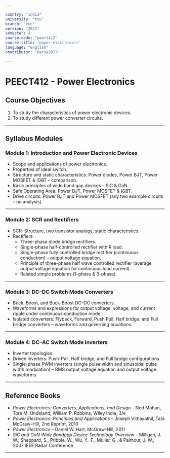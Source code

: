 ```yaml
---

country: "india"
university: "ktu"
branch: "ece"
version: "2024"
semester: 4
course-code: "peect412"
course-title: "power-electronics"
language: "english"
contributor: "@arya3077"

---
```


# PEECT412 - Power Electronics

## Course Objectives

1. To study the characteristics of power electronic devices.  
2. To study different power converter circuits.

---

## Syllabus Modules

### Module 1: Introduction and Power Electronic Devices
- Scope and applications of power electronics.  
- Properties of ideal switch.  
- Structure and static characteristics: Power diodes, Power BJT, Power MOSFET & IGBT – comparison.  
- Basic principles of wide band gap devices – SiC & GaN.  
- Safe Operating Area: Power BJT, Power MOSFET & IGBT.  
- Drive circuits: Power BJT and Power MOSFET (any two example circuits – no analysis).

---

### Module 2: SCR and Rectifiers
- SCR: Structure, two transistor analogy, static characteristics.  
- Rectifiers:  
  - Three-phase diode bridge rectifiers.  
  - Single-phase half-controlled rectifier with R load.  
  - Single-phase fully controlled bridge rectifier (continuous conduction) – output voltage equation.  
  - Principle of three-phase half wave controlled rectifier (average output voltage equation for continuous load current).  
  - Related simple problems (1-phase & 3-phase).

---

### Module 3: DC–DC Switch Mode Converters
- Buck, Boost, and Buck-Boost DC–DC converters.  
- Waveforms and expressions for output voltage, voltage, and current ripple under continuous conduction mode.  
- Isolated converters: Flyback, Forward, Push Pull, Half bridge, and Full bridge converters – waveforms and governing equations.

---

### Module 4: DC–AC Switch Mode Inverters
- Inverter topologies.  
- Driven inverters: Push-Pull, Half bridge, and Full bridge configurations.  
- Single-phase PWM inverters (single pulse width and sinusoidal pulse width modulation) – RMS output voltage equation and output voltage waveforms.

---

## Reference Books

- *Power Electronics: Converters, Applications, and Design* – Ned Mohan, Tore M. Undeland, William P. Robbins, Wiley India, 3/e  
- *Power Electronics: Principles and Applications* – Joseph Vithayathil, Tata McGraw-Hill, 2nd Reprint, 2010  
- *Power Electronics* – Daniel W. Hart, McGraw-Hill, 2011  
- *SiC and GaN Wide Bandgap Device Technology Overview* – Milligan, J. W., Sheppard, S., Pribble, W., Wu, Y.-F., Muller, G., & Palmour, J. W., 2007 IEEE Radar Conference  

---
